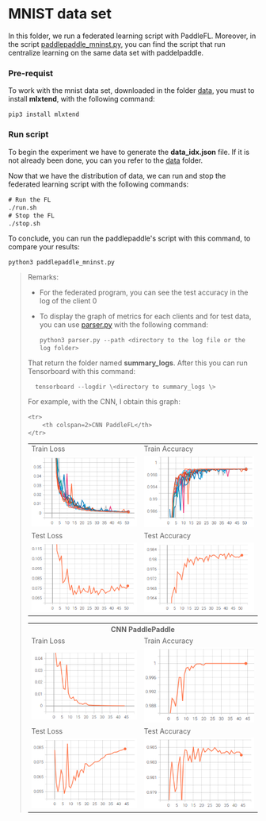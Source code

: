 # MNIST data set 

In this folder, we run a federated learning script with PaddleFL. Moreover, in the script [paddlepaddle_mninst.py](/PaddleFL/MNIST/paddlepaddle_mninst.py), you can find the script that run centralize learning on the same data set with paddelpaddle.

### Pre-requist 

To work with the mnist data set, downloaded in the folder [data](/data), you must to install **mlxtend**, with the following command:

    pip3 install mlxtend

### Run script

To begin the experiment we have to generate the **data_idx.json** file. If it is not already been done, you can you refer to the [data](/data) folder.

Now that we have the distribution of data, we can run and stop the federated learning script with the following commands:

    # Run the FL
    ./run.sh
    # Stop the FL
    ./stop.sh

To conclude, you can run the paddlepaddle's script with this command, to compare your results:

    python3 paddlepaddle_mninst.py

> Remarks: 
> * For the federated program, you can see the test accuracy in the log of the client 0
> * To display the graph of metrics for each clients and for test data, you can use [parser.py](/PaddleFL/MNIST/parser.py) with the following command: 
>
>       python3 parser.py --path <directory to the log file or the log folder>
>
> That return the folder named **summary_logs**. After this you can run Tensorboard with this command:
>
>       tensorboard --logdir \<directory to summary_logs \>
>
> For example, with the CNN, I obtain this graph:
><table>
    <tr>
        <th colspan=2>CNN PaddleFL</th>
    </tr>
  <tr>
    <td>Train Loss</td>
     <td>Train Accuracy</td>
  </tr>
  <tr>
    <td><img src="../../images/paddlefl_MNIST_CNN_train_loss.png" width=300></td>
    <td><img src="../../images/paddlefl_MNIST_CNN_train_acc.png" width=300></td>
  </tr>
  <tr>
    <td>Test Loss</td>
     <td>Test Accuracy</td>
  </tr>
  <tr>
    <td><img src="../../images/paddlefl_MNIST_CNN_test_loss.png" width=300></td>
    <td><img src="../../images/paddlefl_MNIST_CNN_test_acc.png" width=300></td>
  </tr>
 </table>
<table>
    <tr>
        <th colspan=2>CNN PaddlePaddle</th>
    </tr>
  <tr>
    <td>Train Loss</td>
     <td>Train Accuracy</td>
  </tr>
  <tr>
    <td><img src="../../images/paddlepaddle_MNIST_CNN_train_loss.png" width=300></td>
    <td><img src="../../images/paddlepaddle_MNIST_CNN_train_acc.png" width=300></td>
  </tr>
  <tr>
    <td>Test Loss</td>
     <td>Test Accuracy</td>
  </tr>
  <tr>
    <td><img src="../../images/paddlepaddle_MNIST_CNN_test_loss.png" width=300></td>
    <td><img src="../../images/paddlepaddle_MNIST_CNN_test_acc.png" width=300></td>
  </tr>
 </table>